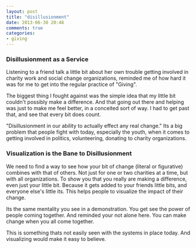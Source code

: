 ```yaml
---
layout: post
title: "disillusionment"
date: 2013-06-30 20:48
comments: true
categories: 
- giving
---
```


### Disillusionment as a Service

Listening to a friend talk a little bit about her own trouble getting involved in charity work and social change organizations, reminded me of how hard it was for me to get into the regular practice of "Giving".

The biggest thing I fought against was the simple idea that my little bit couldn't possibly make a difference.  And that going out there and helping was just to make me feel better, in a conceited sort of way.  I had to get past that, and see that every bit does count.

"Disillusionment in our ability to actually effect any real change."  Its a big problem that people fight with today, especially the youth, when it comes to getting involved in politics, volunteering, donating to charity organizations.


### Visualization is the Bane to Disillusionment

We need to find a way to see how your bit of change (literal or figurative) combines with that of others.  Not just for one or two charities at a time, but with all organizations. To show you that you really are making a difference, even just your little bit.  Because it gets added to your friends little bits, and everyone else's little its.  This helps people to visualize the impact of their change.

Its the same mentality you see in a demonstration.  You get see the power of people coming together.  And reminded your not alone here.  You can make change when you all come together.

This is something thats not easily seen with the systems in place today.  And visualizing would make it easy to believe.



